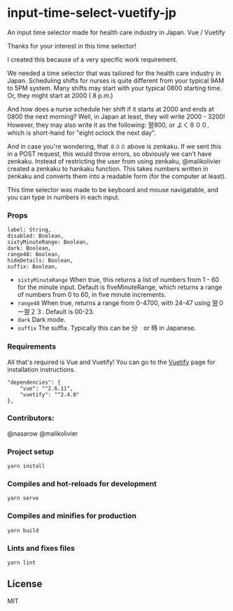 # input-time-select-vuetify-jp
An input time selector made for health care industry in Japan. Vue / Vuetify

Thanks for your interest in this time selector!

I created this because of a very specific work requirement.

We needed a time selector that was tailored for the health care industry in Japan.
Scheduling shifts for nurses is quite different from your typical 9AM to 5PM system.
Many shifts may start with your typical 0800 starting time. Or, they might start at 2000 ( 8 p.m.)

And how does a nurse schedule her shift if it starts at 2000 and ends at 0800 the next morning?
Well, in Japan at least, they will write 2000 - 3200!
However, they may also write it as the following: 翌800, or よく８００, which is short-hand for
"eight oclock the next day".

And in case you're wondering, that `８００` above is zenkaku. If we sent this in a POST request, this would throw errors, so obviously we can't have zenkaku. Instead of restricting the user from using zenkaku, @malikolivier created a zenkaku to hankaku function. This takes numbers written in zenkaku and converts them into a readable form (for the computer at least).

This time selector was made to be keyboard and mouse navigatable, and you can type in numbers in each input.

### Props
```
label: String,
disabled: Boolean,
sixtyMinuteRange: Boolean,
dark: Boolean,
range48: Boolean,
hideDetails: Boolean,
suffix: Boolean,
```
- `sixtyMinuteRange` When true, this returns a list of numbers from 1 - 60 for the minute input. Default is fiveMinuteRange, which returns a range of numbers from 0 to 60, in five minute increments.
- `range48` When true, returns a range from 0-4700, with 24-47 using 翌０ー翌２３. Default is 00-23.
- `dark` Dark mode.
- `suffix` The suffix. Typically this can be 分　or 時 in Japanese.


### Requirements
All that's required is Vue and Vuetify! You can go to the [Vuetify] page for installation instructions.

```
"dependencies": {
    "vue": "^2.6.11",
    "vuetify": "^2.4.0"
},
 ```

 [Vuetify]: <https://vuetifyjs.com/en/>



### Contributors:

@nasarow
@malikolivier


### Project setup
```
yarn install
```

### Compiles and hot-reloads for development
```
yarn serve
```

### Compiles and minifies for production
```
yarn build
```

### Lints and fixes files
```
yarn lint
```

## License

MIT
